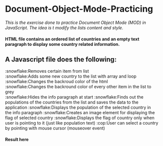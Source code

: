 # Document-Object-Mode-Practicing
*This is the exercise done to practice Document Object Mode (MOD) in JavaScript. The idea is t modify the lists content and style.*

<h4>HTML file  contains an ordered list of countries and an empty text paragraph to display some country related information.</h4>
<h2> A Javascript  file does the following: </h2>
:snowflake:Removes certain item from list <br>
:snowflake:Adds some new country to the list with array and loop<br>
:snowflake:Changes the backroud color of the html<br>
:snowflake:Changes the backround color of every other item in the list to grey<br>
:snowflake:Hides the info paragraph at start
:snowflake:Finds out the populations of the countries from the list and saves the data to the application
:snowflake:Displays the population of the selected country in the info paragraph
:snowflake:Creates an image element for displaying the flag of selected country
:snowflake:Displays the flag of country only when user is pointing to it (just like population text)
:cop:User can select a country by pointing with mouse cursor (mouseover event) 



<h4>Result here</h4>
